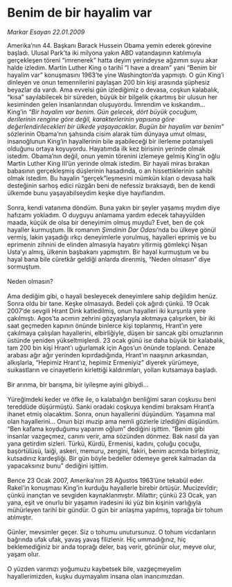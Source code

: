 # Benim de bir hayalim var

*Markar Esayan 22.01.2009*

<div class="taraf_structure_2col_1zq">
<div class="margen_n">



 <p>Amerika’nın 44. Başkanı Barack Hussein Obama yemin ederek görevine başladı. Ulusal Park’ta iki milyona yakın ABD vatandaşının katılımıyla gerçekleşen töreni “imrenerek” hatta deyim yerindeyse ağzımın suyu akar halde izledim. Martin Luther King o tarihî “I have a dream” yani “Benim bir hayalim var” konuşmasını 1963’te yine Washington’da yapmıştı. O gün King’i dinleyen ve onun temennilerini paylaşan 200 bin kişi arasında şüphesiz beyazlar da vardı. Ama evvelsi gün izlediğimiz o devasa, coşkun kalabalık, “kısa” sayılabilecek bir süreden, büyük bir bilgelik çıkartmış bir ulusun her kesiminden gelen insanlarından oluşuyordu. İmrendim ve kıskandım... King’in <i>“Bir hayalim var benim. Gün gelecek, dört büyük çocuğum, derilerinin rengine göre değil, karakterlerinin yapısına göre değerlendirilecekleri bir ülkede yaşayacaklar. Bugün bir hayalim var benim”</i> sözlerinin Obama’nın şahsında cisim alarak tüm dünyaya umut olması, insanoğlunun King’in hayallerinin bile aşabileceği bir ilerleme potansiyeli olduğunu ortaya koyuyordu. Hayatımda ilk kez birisinin yerinde olmak istedim. Obama’nın değil, onun yemin törenini izlemeye gelmiş King’in oğlu Martin Luther King III’ün yerinde olmak istedim. Bir hayali miras bırakan babasının gerçekleşmiş düşlerinin hasadında, o an hissettiklerinin sahibi olmak istedim. Bu hayalin “gerçek”leşmesini mümkün kılan o devasa halk desteğinin sarhoş edici rüzgârı beni de nefessiz bıraksaydı, ben de kendi ülkemde bunu yaşayabilseydim keşke diye hayıflandım. <br/><br/>Sonra, kendi vatanıma döndüm. Buna yakın bir şeyler yaşamış mıydım diye hafızamı yokladım. O duyguyu anlamama yardım edecek tahayyülden maada, küçük de olsa bir deneyimim olmuş muydu? Evet, ben de çok hayaller kurmuştum. İlk romanım <i>Şimdinin Dar Odası</i>’nda bu ülkeye gönül vermiş, lakin yaşadığı ırkçı deneyimlerle yorulmuş, hayalleri eprimiş ve bu eprimenin zihnini de elinden almasıyla hayatını yitirmiş gömlekçi Nışan Usta’yı almış, ülkenin başbakanı yapmıştım. Bir hayal kurmuştum ve bu hayal bana bile cüretkâr geldiği anlarda direnmiş, “Neden olmasın” diye sormuştum. <br/><br/>Neden olmasın? <br/><br/>Ama dediğim gibi, o hayali besleyecek deneyimlere sahip değildim henüz. Sonra oldu bir tane. Keşke olmasaydı. Bedeli çok ağırdı çünkü. 19 Ocak 2007’de sevgili Hrant Dink katledilmiş, onun hayalleri iki kurşunla yere çakılmıştı. Agos’ta acımın zehrini gözyaşlarıyla akıtmaya çalışırken, bir iki saat geçmeden kapının önünde binlerce kişi toplanmış, Hrant’ın yere çakılmaya çalışılan hayallerini, elbirliğiyle, düşen bir sancak gibi omuzlarının üstünde yeniden yükseltmişlerdi. 23 ocak günü ise daha büyük bir kalabalık, tam 200 bin kişi Hrant’ı uğurlamak için Agos’un önünde toplandı. Cenaze arabası ağır ağır yerinden kıpırdadığında, Hrant’ın naaşının arkasından, alkışlarla, “Hepimiz Hrant’ız, hepimiz Ermeniyiz” diyerek yürümeye, suikastların ve cinayetlerin kirlettiği kaldırımları, yolları kutsamaya başladı. <br/><br/>Bir arınma, bir barışma, bir iyileşme ayini gibiydi... <br/><br/>Yüreğimdeki keder ve öfke ile, o kalabalığın benliğimi saran coşkusu beni tereddüde düşürmüştü. Sanki oradaki coşkuya kendimi bıraksam Hrant’a ihanet etmiş olacaktım. Sonra, onun hayallerini düşündüm. Yaşamına mal olan hayallerini... Onun bizi muzip ama nemli gözlerle izlediğini düşündüm. “Ben kafama koyduğumu yaparım oğlum” dediğini işittim. “Benim gibi insanlar vazgeçmez, canını verir, ama sözünden dönmez. Bak nasıl da yan yana getirdim sizleri. Türkü, Kürdü, Ermenisi, kadını, çoluğu çocuğu, başörtülüsü, laiği, askeri, memuru, zengini, fakiri, benim acımda birleştiniz, kutsadınız kardeşliği. Bir gün böyle bedeller ödemeye gerek kalmadan da yapacaksınız bunu” dediğini işittim. <br/><br/>Bence 23 Ocak 2007, Amerika’nın 28 Ağustos 1963’üne tekabül eder. Rakel’in konuşması King’in kurduğu hayallerle birebir örtüşür. Mucizevîdir; çünkü inançtan ve sevgiden kaynaklanmıştır. Milattır; çünkü 23 Ocak, yan yana, eşit ve onurlu bir yaşamın iradesini iki yüz bin kişinin varlığıyla mühürleyen tarihî bir gündür. O gün bir anlaşma yapılmış, toprağa bir tohum atılmıştır. <br/><br/>Günler, mevsimler geçer. Siz o tohumu unutursunuz. O tohum vicdanların bağrında ufak ufak, yavaş yavaş filizlenir. Hiç ummadığınız, hiç beklemediğiniz bir anda toprağı deler, baş verir, görünür olur, meyve olur, yaşam olur. <br/><br/>O yüzden varımızı yoğumuzu kaybetsek bile, vazgeçmeyelim hayallerimizden, kuşku duymayalım insana olan inancımızdan.</p>

<br/>


<div id="taraf_not">
</div>

</div>


</div>
